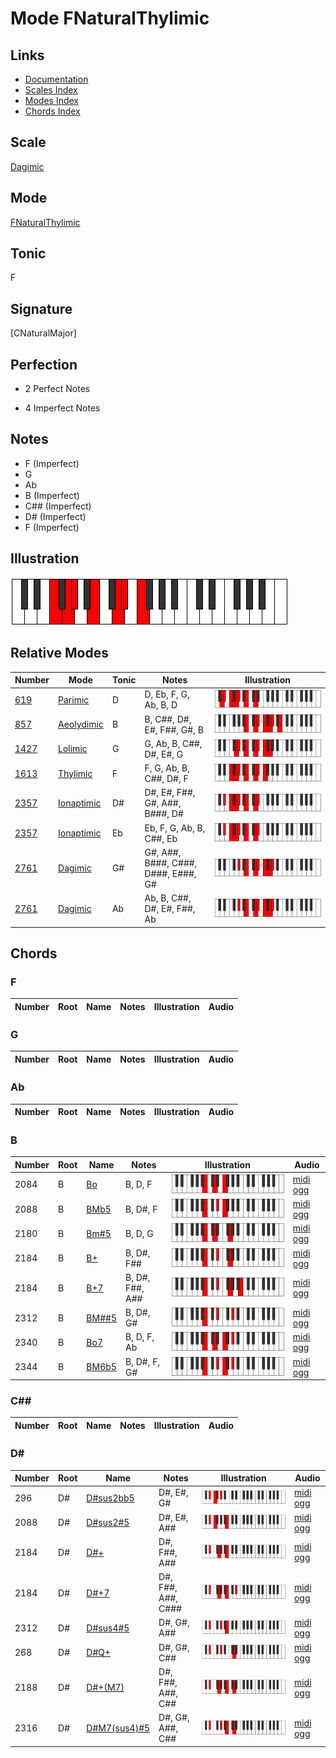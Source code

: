# Mode FNaturalThylimic

## Links

- [Documentation](index.md)
- [Scales Index](Scales.md)
- [Modes Index](Modes.md)
- [Chords Index](Chords.md)

## Scale

[Dagimic](ScaleDagimic.md)

## Mode

[FNaturalThylimic](ModeFNaturalThylimic.md)

## Tonic

F

## Signature

[CNaturalMajor]

## Perfection

 - 2 Perfect Notes

 - 4 Imperfect Notes

## Notes

- F (Imperfect)
- G
- Ab
- B (Imperfect)
- C## (Imperfect)
- D# (Imperfect)
- F (Imperfect)

## Illustration

![FNaturalThylimic](ModeFNaturalThylimic.png)

## Relative Modes

| Number | Mode | Tonic | Notes | Illustration |
|--------|------|-------|-------|--------------|
| [619](https://ianring.com/musictheory/scales/619) | [Parimic](ModeParimic.md) | D | D, Eb, F, G, Ab, B, D | ![DNaturalParimic](ModeDNaturalParimic.png) |
| [857](https://ianring.com/musictheory/scales/857) | [Aeolydimic](ModeAeolydimic.md) | B | B, C##, D#, E#, F##, G#, B | ![BNaturalAeolydimic](ModeBNaturalAeolydimic.png) |
| [1427](https://ianring.com/musictheory/scales/1427) | [Lolimic](ModeLolimic.md) | G | G, Ab, B, C##, D#, E#, G | ![GNaturalLolimic](ModeGNaturalLolimic.png) |
| [1613](https://ianring.com/musictheory/scales/1613) | [Thylimic](ModeThylimic.md) | F | F, G, Ab, B, C##, D#, F | ![FNaturalThylimic](ModeFNaturalThylimic.png) |
| [2357](https://ianring.com/musictheory/scales/2357) | [Ionaptimic](ModeIonaptimic.md) | D# | D#, E#, F##, G#, A##, B###, D# | ![DSharpIonaptimic](ModeDSharpIonaptimic.png) |
| [2357](https://ianring.com/musictheory/scales/2357) | [Ionaptimic](ModeIonaptimic.md) | Eb | Eb, F, G, Ab, B, C##, Eb | ![EFlatIonaptimic](ModeEFlatIonaptimic.png) |
| [2761](https://ianring.com/musictheory/scales/2761) | [Dagimic](ModeDagimic.md) | G# | G#, A##, B###, C###, D###, E###, G# | ![GSharpDagimic](ModeGSharpDagimic.png) |
| [2761](https://ianring.com/musictheory/scales/2761) | [Dagimic](ModeDagimic.md) | Ab | Ab, B, C##, D#, E#, F##, Ab | ![AFlatDagimic](ModeAFlatDagimic.png) |

## Chords

### F

| Number | Root | Name | Notes | Illustration | Audio |
|--------|------|------|-------|--------------|-------|

### G

| Number | Root | Name | Notes | Illustration | Audio |
|--------|------|------|-------|--------------|-------|

### Ab

| Number | Root | Name | Notes | Illustration | Audio |
|--------|------|------|-------|--------------|-------|

### B

| Number | Root | Name | Notes | Illustration | Audio |
|--------|------|------|-------|--------------|-------|
| 2084 | B | [Bo](ChordBNaturalDiminished.md) | B, D, F | ![Bo](ChordBNaturalDiminishedRootPosition.png) | [midi](ChordBNaturalDiminishedRootPosition.mid) [ogg](ChordBNaturalDiminishedRootPosition.ogg) |
| 2088 | B | [BMb5](ChordBNaturalMajorFlatFifth.md) | B, D#, F | ![BMb5](ChordBNaturalMajorFlatFifthRootPosition.png) | [midi](ChordBNaturalMajorFlatFifthRootPosition.mid) [ogg](ChordBNaturalMajorFlatFifthRootPosition.ogg) |
| 2180 | B | [Bm#5](ChordBNaturalMinorSharpFifth.md) | B, D, G | ![Bm#5](ChordBNaturalMinorSharpFifthRootPosition.png) | [midi](ChordBNaturalMinorSharpFifthRootPosition.mid) [ogg](ChordBNaturalMinorSharpFifthRootPosition.ogg) |
| 2184 | B | [B+](ChordBNaturalAugmented.md) | B, D#, F## | ![B+](ChordBNaturalAugmentedRootPosition.png) | [midi](ChordBNaturalAugmentedRootPosition.mid) [ogg](ChordBNaturalAugmentedRootPosition.ogg) |
| 2184 | B | [B+7](ChordBNaturalAugmentedAugmentedSeventh.md) | B, D#, F##, A## | ![B+7](ChordBNaturalAugmentedAugmentedSeventhRootPosition.png) | [midi](ChordBNaturalAugmentedAugmentedSeventhRootPosition.mid) [ogg](ChordBNaturalAugmentedAugmentedSeventhRootPosition.ogg) |
| 2312 | B | [BM##5](ChordBNaturalMajorDoubleSharpFifth.md) | B, D#, G# | ![BM##5](ChordBNaturalMajorDoubleSharpFifthRootPosition.png) | [midi](ChordBNaturalMajorDoubleSharpFifthRootPosition.mid) [ogg](ChordBNaturalMajorDoubleSharpFifthRootPosition.ogg) |
| 2340 | B | [Bo7](ChordBNaturalFullDiminishedSeventh.md) | B, D, F, Ab | ![Bo7](ChordBNaturalFullDiminishedSeventhRootPosition.png) | [midi](ChordBNaturalFullDiminishedSeventhRootPosition.mid) [ogg](ChordBNaturalFullDiminishedSeventhRootPosition.ogg) |
| 2344 | B | [BM6b5](ChordBNaturalMajorSixthFlatFifth.md) | B, D#, F, G# | ![BM6b5](ChordBNaturalMajorSixthFlatFifthRootPosition.png) | [midi](ChordBNaturalMajorSixthFlatFifthRootPosition.mid) [ogg](ChordBNaturalMajorSixthFlatFifthRootPosition.ogg) |

### C##

| Number | Root | Name | Notes | Illustration | Audio |
|--------|------|------|-------|--------------|-------|

### D#

| Number | Root | Name | Notes | Illustration | Audio |
|--------|------|------|-------|--------------|-------|
| 296 | D# | [D#sus2bb5](ChordDSharpSuspendedSecondDoubleFlatFifth.md) | D#, E#, G# | ![D#sus2bb5](ChordDSharpSuspendedSecondDoubleFlatFifthRootPosition.png) | [midi](ChordDSharpSuspendedSecondDoubleFlatFifthRootPosition.mid) [ogg](ChordDSharpSuspendedSecondDoubleFlatFifthRootPosition.ogg) |
| 2088 | D# | [D#sus2#5](ChordDSharpSuspendedSecondSharpFifth.md) | D#, E#, A## | ![D#sus2#5](ChordDSharpSuspendedSecondSharpFifthRootPosition.png) | [midi](ChordDSharpSuspendedSecondSharpFifthRootPosition.mid) [ogg](ChordDSharpSuspendedSecondSharpFifthRootPosition.ogg) |
| 2184 | D# | [D#+](ChordDSharpAugmented.md) | D#, F##, A## | ![D#+](ChordDSharpAugmentedRootPosition.png) | [midi](ChordDSharpAugmentedRootPosition.mid) [ogg](ChordDSharpAugmentedRootPosition.ogg) |
| 2184 | D# | [D#+7](ChordDSharpAugmentedAugmentedSeventh.md) | D#, F##, A##, C### | ![D#+7](ChordDSharpAugmentedAugmentedSeventhRootPosition.png) | [midi](ChordDSharpAugmentedAugmentedSeventhRootPosition.mid) [ogg](ChordDSharpAugmentedAugmentedSeventhRootPosition.ogg) |
| 2312 | D# | [D#sus4#5](ChordDSharpSuspendedFourthSharpFifth.md) | D#, G#, A## | ![D#sus4#5](ChordDSharpSuspendedFourthSharpFifthRootPosition.png) | [midi](ChordDSharpSuspendedFourthSharpFifthRootPosition.mid) [ogg](ChordDSharpSuspendedFourthSharpFifthRootPosition.ogg) |
| 268 | D# | [D#Q+](ChordDSharpQuartalAugmented.md) | D#, G#, C## | ![D#Q+](ChordDSharpQuartalAugmentedRootPosition.png) | [midi](ChordDSharpQuartalAugmentedRootPosition.mid) [ogg](ChordDSharpQuartalAugmentedRootPosition.ogg) |
| 2188 | D# | [D#+(M7)](ChordDSharpAugmentedMajorSeventh.md) | D#, F##, A##, C## | ![D#+(M7)](ChordDSharpAugmentedMajorSeventhRootPosition.png) | [midi](ChordDSharpAugmentedMajorSeventhRootPosition.mid) [ogg](ChordDSharpAugmentedMajorSeventhRootPosition.ogg) |
| 2316 | D# | [D#M7(sus4)#5](ChordDSharpMajorSeventhSuspendedFourthSharpFifth.md) | D#, G#, A##, C## | ![D#M7(sus4)#5](ChordDSharpMajorSeventhSuspendedFourthSharpFifthRootPosition.png) | [midi](ChordDSharpMajorSeventhSuspendedFourthSharpFifthRootPosition.mid) [ogg](ChordDSharpMajorSeventhSuspendedFourthSharpFifthRootPosition.ogg) |


